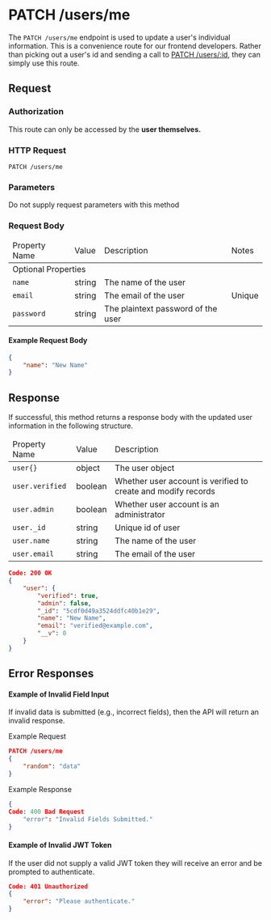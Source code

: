 # PATCH /users/me

The `PATCH /users/me` endpoint is used to update a user's individual information. This is a convenience route for our frontend developers. Rather than picking out a user's id and sending a call to [PATCH /users/:id](/server/docs/api/users/id/patch.md), they can simply use this route.

## Request

### Authorization

This route can only be accessed by the **user themselves.**

### HTTP Request

```HTTP
PATCH /users/me
```

### Parameters

Do not supply request parameters with this method


### Request Body

<table>
    <thead>
        <tr>
            <td>Property Name</td>
            <td>Value</td>
            <td>Description</td>
            <td>Notes</td>
        </tr>
    </thead>
    <tbody>
        <tr>
            <td colspan='4'>Optional Properties</td>
        </tr>
        <tr>
            <td><code>name</code></td>
            <td>string</td>
            <td>The name of the user</td>
            <td></td>
        </tr>
        <tr>
            <td><code>email</code></td>
            <td>string</td>
            <td>The email of the user </td>
            <td>Unique</td>
        </tr>
        <tr>
            <td><code>password</code></td>
            <td>string</td>
            <td>The plaintext password of the user</td>
            <td></td>
        </tr>
    </tbody>
</table>

#### Example Request Body

```json
{
    "name": "New Name"
}
```

## Response

If successful, this method returns a response body with the updated user information in the following structure.

<table>
    <thead>
        <tr>
            <td>Property Name</td>
            <td>Value</td>
            <td>Description</td>
        </tr>
    </thead>
    <tbody>
        <tr>
            <td><code>user{}</code></td>
            <td>object</td>
            <td>The user object</td>
        </tr>
        <tr>
            <td><code>user.verified</code></td>
            <td>boolean</td>
            <td>Whether user account is verified to create and modify records</td>
        </tr>
        <tr>
            <td><code>user.admin</code></td>
            <td>boolean</td>
            <td>Whether user account is an administrator</td>
        </tr>
        <tr>
            <td><code>user._id</code></td>
            <td>string</td>
            <td>Unique id of user</td>
        </tr>
        <tr>
            <td><code>user.name</code></td>
            <td>string</td>
            <td>The name of the user</td>
        </tr>
        <tr>
            <td><code>user.email</code></td>
            <td>string</td>
            <td>The email of the user</td>
        </tr>
    </tbody>
</table>

```json
Code: 200 OK
{
    "user": {
        "verified": true,
        "admin": false,
        "_id": "5cdf0d49a3524ddfc40b1e29",
        "name": "New Name",
        "email": "verified@example.com",
        "__v": 0
    }
}
```

## Error Responses

#### Example of Invalid Field Input
If invalid data is submitted (e.g., incorrect fields), then the API will return an invalid response.

Example Request

```json
PATCH /users/me
{
    "random": "data"
}
```

Example Response

```json
{
Code: 400 Bad Request
    "error": "Invalid Fields Submitted."
}
```

#### Example of Invalid JWT Token

If the user did not supply a valid JWT token they will receive an error and be prompted to authenticate.

```json
Code: 401 Unauthorized
{
    "error": "Please authenticate."
}
```